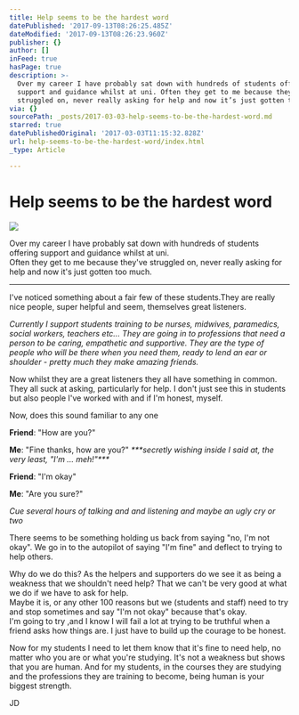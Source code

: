 ```yaml
---
title: Help seems to be the hardest word
datePublished: '2017-09-13T08:26:25.485Z'
dateModified: '2017-09-13T08:26:23.960Z'
publisher: {}
author: []
inFeed: true
hasPage: true
description: >-
  Over my career I have probably sat down with hundreds of students offering
  support and guidance whilst at uni. Often they get to me because they’ve
  struggled on, never really asking for help and now it’s just gotten too much.
via: {}
sourcePath: _posts/2017-03-03-help-seems-to-be-the-hardest-word.md
starred: true
datePublishedOriginal: '2017-03-03T11:15:32.828Z'
url: help-seems-to-be-the-hardest-word/index.html
_type: Article

---
```

# Help seems to be the hardest word
![](https://the-grid-user-content.s3-us-west-2.amazonaws.com/654d4cd7-66ee-4193-9624-6305f004b8ac.gif)

Over my career I have probably sat down with hundreds of students offering support and guidance whilst at uni.   
Often they get to me because they've struggled on, never really asking for help and now it's just gotten too much.

---

I've noticed something about a fair few of these students.They are really nice people, super helpful and seem, themselves great listeners.

_Currently I support students training to be nurses, midwives, paramedics, social workers, teachers etc... They are going in to professions that need a person to be caring, empathetic and supportive. They are the type of people who will be there when you need them, ready to lend an ear or shoulder - pretty much they make amazing friends._

Now whilst they are a great listeners they all have something in common. They all suck at asking, particularly for help. I don't just see this in students but also people I've worked with and if I'm honest, myself.

Now, does this sound familiar to any one

**Friend**: "How are you?"

**Me**: "Fine thanks, how are you?" _\*\*\*secretly wishing inside I said at, the very least, "I'm ... meh!"\*\*\*_

**Friend**: "I'm okay"

**Me**: "Are you sure?"

_Cue several hours of talking and and listening and maybe an ugly cry or two_

There seems to be something holding us back from saying "no, I'm not okay". We go in to the autopilot of saying "I'm fine" and deflect to trying to help others.

Why do we do this? As the helpers and supporters do we see it as being a weakness that we shouldn't need help? That we can't be very good at what we do if we have to ask for help.   
Maybe it is, or any other 100 reasons but we (students and staff) need to try and stop sometimes and say "I'm not okay" because that's okay.  
I'm going to try ,and I know I will fail a lot at trying to be truthful when a friend asks how things are. I just have to build up the courage to be honest.

Now for my students I need to let them know that it's fine to need help, no matter who you are or what you're studying. It's not a weakness but shows that you are human. And for my students, in the courses they are studying and the professions they are training to become, being human is your biggest strength.

JD